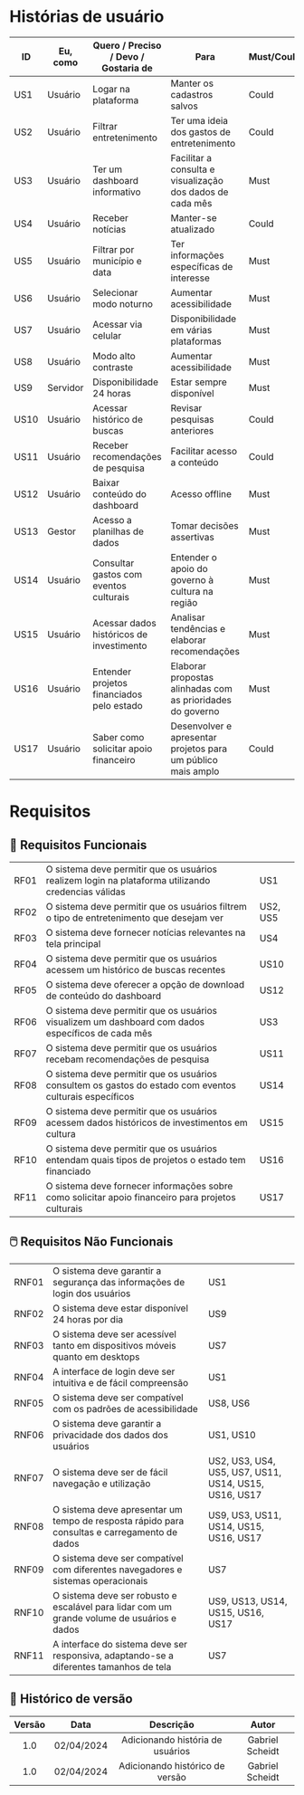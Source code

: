 # Histórias de usuário

| ID  | Eu, como        | Quero / Preciso / Devo / Gostaria de                                | Para                                                                                 | Must/Could |
|-----|-------------|--------------------------------------|-------------------------------------------------------------------------------------------|------------|
| US1 | Usuário     | Logar na plataforma                  | Manter os cadastros salvos                                                                | Could      |
| US2 | Usuário     | Filtrar entretenimento               | Ter uma ideia dos gastos de entretenimento                                                | Could       |
| US3 | Usuário     | Ter um dashboard informativo        | Facilitar a consulta e visualização dos dados de cada mês                                 | Must       |
| US4 | Usuário     | Receber notícias                     | Manter-se atualizado                                                                      | Could      |
| US5 | Usuário     | Filtrar por município e data        | Ter informações específicas de interesse                                                  | Must       |
| US6 | Usuário     | Selecionar modo noturno              | Aumentar acessibilidade                                                                   | Must       |
| US7 | Usuário     | Acessar via celular                  | Disponibilidade em várias plataformas                                                     | Must       |
| US8 | Usuário     | Modo alto contraste                  | Aumentar acessibilidade                                                                   | Must      |
| US9 | Servidor    | Disponibilidade 24 horas             | Estar sempre disponível                                                                   | Must       |
| US10| Usuário     | Acessar histórico de buscas          | Revisar pesquisas anteriores                                                              | Could      |
| US11| Usuário     | Receber recomendações de pesquisa   | Facilitar acesso a conteúdo                                                               | Could      |
| US12| Usuário     | Baixar conteúdo do dashboard        | Acesso offline                                                                            | Must     |
| US13| Gestor      | Acesso a planilhas de dados          | Tomar decisões assertivas                                                                 | Must       |
| US14| Usuário     | Consultar gastos com eventos culturais| Entender o apoio do governo à cultura na região                                           | Must       |
| US15| Usuário     | Acessar dados históricos de investimento| Analisar tendências e elaborar recomendações                                             | Must     |
| US16| Usuário     | Entender projetos financiados pelo estado| Elaborar propostas alinhadas com as prioridades do governo                               | Must      |
| US17| Usuário     | Saber como solicitar apoio financeiro| Desenvolver e apresentar projetos para um público mais amplo                                | Could      |

# Requisitos

## 🤖 Requisitos Funcionais

|        |                                                                                                        |          |
|--------|--------------------------------------------------------------------------------------------------------|----------|
| RF01   | O sistema deve permitir que os usuários realizem login na plataforma utilizando credencias válidas     | US1      |
| RF02   | O sistema deve permitir que os usuários filtrem o tipo de entretenimento que desejam ver               | US2, US5 |
| RF03   | O sistema deve fornecer notícias relevantes na tela principal                                          | US4      |
| RF04   | O sistema deve permitir que os usuários acessem um histórico de buscas recentes                        | US10     |
| RF05   | O sistema deve oferecer a opção de download de conteúdo do dashboard                                   | US12     |
| RF06   | O sistema deve permitir que os usuários visualizem um dashboard com dados específicos de cada mês      | US3      |
| RF07   | O sistema deve permitir que os usuários recebam recomendações de pesquisa                              | US11     |
| RF08   | O sistema deve permitir que os usuários consultem os gastos do estado com eventos culturais específicos| US14     |
| RF09   | O sistema deve permitir que os usuários acessem dados históricos de investimentos em cultura           | US15     |
| RF10   | O sistema deve permitir que os usuários entendam quais tipos de projetos o estado tem financiado       | US16     |
| RF11   | O sistema deve fornecer informações sobre como solicitar apoio financeiro para projetos culturais      | US17     |

## 🖱️ Requisitos Não Funcionais

|        |                                                                                                    |          |
|--------|----------------------------------------------------------------------------------------------------|----------|
| RNF01  | O sistema deve garantir a segurança das informações de login dos usuários                          | US1      |
| RNF02  | O sistema deve estar disponível 24 horas por dia                                                   | US9      |
| RNF03  | O sistema deve ser acessível tanto em dispositivos móveis quanto em desktops                       | US7      |
| RNF04  | A interface de login deve ser intuitiva e de fácil compreensão                                     | US1      |
| RNF05  | O sistema deve ser compatível com os padrões de acessibilidade                                     | US8, US6 |
| RNF06  | O sistema deve garantir a privacidade dos dados dos usuários                                       | US1, US10|
| RNF07  | O sistema deve ser de fácil navegação e utilização                                                 | US2, US3, US4, US5, US7, US11, US14, US15, US16, US17|
| RNF08  | O sistema deve apresentar um tempo de resposta rápido para consultas e carregamento de dados       | US9, US3, US11, US14, US15, US16, US17|
| RNF09  | O sistema deve ser compatível com diferentes navegadores e sistemas operacionais                   | US7|
| RNF10  | O sistema deve ser robusto e escalável para lidar com um grande volume de usuários e dados         | US9, US13, US14, US15, US16, US17|
| RNF11  | A interface do sistema deve ser responsiva, adaptando-se a diferentes tamanhos de tela             | US7|

## 📁 Histórico de versão

| Versão |    Data    |                    Descrição                    |     Autor      |
|:------:|:----------:|:-----------------------------------------------:|:--------------:|
|  1.0   | 02/04/2024 | Adicionando história de usuários                | Gabriel Scheidt|
|  1.0   | 02/04/2024 | Adicionando histórico de versão                 | Gabriel Scheidt|